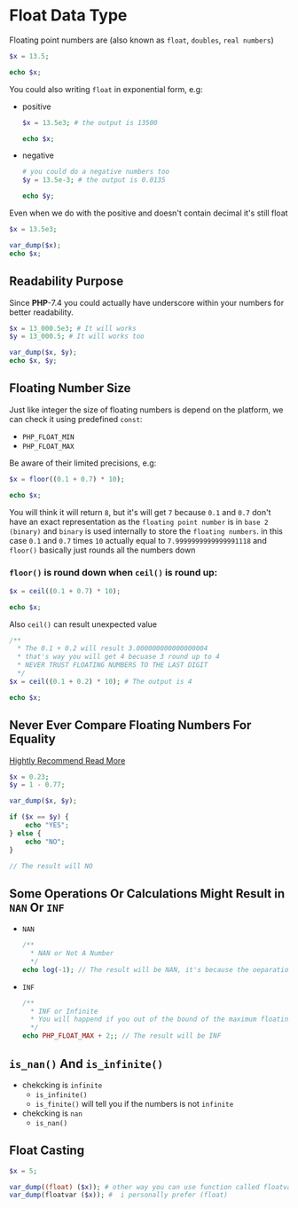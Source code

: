
# Float Data Type

Floating point numbers are (also known as ```float```, ```doubles```, ```real numbers```)

```php
$x = 13.5;

echo $x;
```

You could also writing ```float``` in exponential form, e.g:

- positive
    ```php
    $x = 13.5e3; # the output is 13500

    echo $x;
    ```
- negative
    ```php
    # you could do a negative numbers too
    $y = 13.5e-3; # the output is 0.0135

    echo $y;
    ```
Even when we do with the positive and doesn't contain decimal it's still float

```php
$x = 13.5e3;

var_dump($x);
echo $x;
```

## Readability Purpose

Since **PHP**-7.4 you could actually have underscore within your numbers for better readability.

```php
$x = 13_000.5e3; # It will works
$y = 13_000.5; # It will works too

var_dump($x, $y);
echo $x, $y;
```


## Floating Number Size

Just like integer the size of floating numbers is depend on the platform, we can check it using predefined ```const```:

- ```PHP_FLOAT_MIN```
- ```PHP_FLOAT_MAX```

Be aware of their limited precisions, e.g:

```php
$x = floor((0.1 + 0.7) * 10);

echo $x;
```

You will think it will return ```8```, but it's will get ```7``` because ```0.1``` and ```0.7``` don't have an exact representation as the ```floating point number``` is in ```base 2 (binary)``` and ```binary``` is used internally to store the ```floating numbers```. in this case ```0.1``` and ```0.7``` times ```10``` actually equal to ```7.9999999999999991118``` and ```floor()``` basically just rounds all the numbers down

### ```floor()``` is round down when ```ceil()``` is round up:

```php
$x = ceil((0.1 + 0.7) * 10);

echo $x;
```

Also ```ceil()``` can result unexpected value

```php
/**
  * The 0.1 + 0.2 will result 3.000000000000000004
  * that's way you will get 4 becuase 3 round up to 4
  * NEVER TRUST FLOATING NUMBERS TO THE LAST DIGIT
  */
$x = ceil((0.1 + 0.2) * 10); # The output is 4

echo $x;
```

## Never Ever Compare Floating Numbers For Equality

[Hightly Recommend Read More](https://floating-point-gui.de/ "Floating Number & How To Compare It")

```php
$x = 0.23;
$y = 1 - 0.77;

var_dump($x, $y);

if ($x == $y) {
    echo "YES";
} else {
    echo "NO";
}

// The result will NO
```

## Some Operations Or Calculations Might Result in ```NAN``` Or ```INF```

- ```NAN```
    ```php
    /**
      * NAN or Not A Number
      */
    echo log(-1); // The result will be NAN, it's because the oeparationc cannot be compute
    ```
- ```INF```
    ```php
    /**
      * INF or Infinite
      * You will happend if you out of the bound of the maximum floating value that can be stored on the platform
      */
    echo PHP_FLOAT_MAX + 2;; // The result will be INF
    ```

## ```is_nan()``` And ```is_infinite()```

- chekcking is ```infinite```
    - ```is_infinite()```
    - ```is_finite()``` will tell you if the numbers is not ```infinite```
- chekcking is ```nan```
    - ```is_nan()```

## Float Casting

```php
$x = 5;

var_dump((float) ($x)); # other way you can use function called floatvar()
var_dump(floatvar ($x)); #  i personally prefer (float)
```
